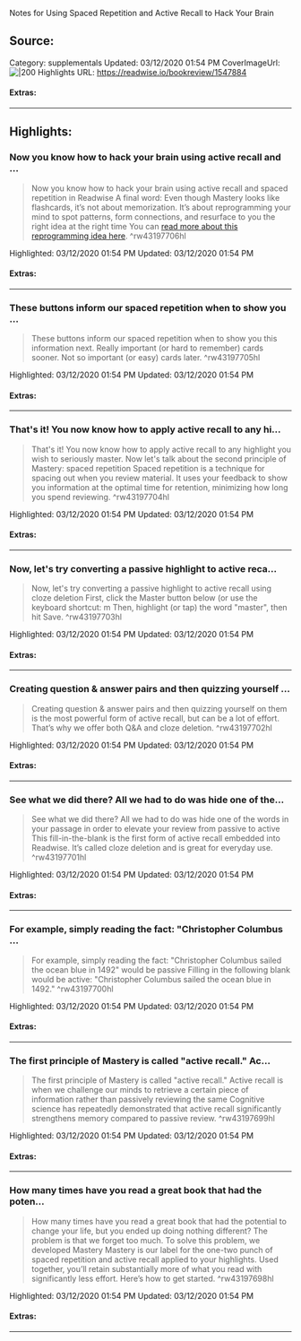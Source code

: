 Notes for Using Spaced Repetition and Active Recall to Hack Your Brain

## Source:
Category: supplementals
Updated: 03/12/2020 01:54 PM
CoverImageUrl: 
![|200](/rw-tips-cover.png)
Highlights URL: https://readwise.io/bookreview/1547884


#### Extras:




 
-----
 ## Highlights:

### Now you know how to hack your brain using active recall and ...
>Now you know how to hack your brain using active recall and spaced repetition in Readwise
>A final word: Even though Mastery looks like flashcards, it’s not about memorization. It’s about reprogramming your mind to spot patterns, form connections, and resurface to you the right idea at the right time
>You can [read more about this reprogramming idea here](https://blog.readwise.io/hack-your-brain-with-spaced-repetition-and-active-recall/). ^rw43197706hl


Highlighted: 03/12/2020 01:54 PM
Updated: 03/12/2020 01:54 PM


#### Extras:





------

### These buttons inform our spaced repetition when to show you ...
>These buttons inform our spaced repetition when to show you this information next. Really important (or hard to remember) cards sooner. Not so important (or easy) cards later. ^rw43197705hl


Highlighted: 03/12/2020 01:54 PM
Updated: 03/12/2020 01:54 PM


#### Extras:





------

### That's it! You now know how to apply active recall to any hi...
>That's it! You now know how to apply active recall to any highlight you wish to seriously master. Now let's talk about the second principle of Mastery: spaced repetition
>Spaced repetition is a technique for spacing out when you review material. It uses your feedback to show you information at the optimal time for retention, minimizing how long you spend reviewing. ^rw43197704hl


Highlighted: 03/12/2020 01:54 PM
Updated: 03/12/2020 01:54 PM


#### Extras:





------

### Now, let's try converting a passive highlight to active reca...
>Now, let's try converting a passive highlight to active recall using cloze deletion
>First, click the Master button below (or use the keyboard shortcut: m
>Then, highlight (or tap) the word "master", then hit Save. ^rw43197703hl


Highlighted: 03/12/2020 01:54 PM
Updated: 03/12/2020 01:54 PM


#### Extras:





------

### Creating question & answer pairs and then quizzing yourself ...
>Creating question & answer pairs and then quizzing yourself on them is the most powerful form of active recall, but can be a lot of effort. That’s why we offer both Q&A and cloze deletion. ^rw43197702hl


Highlighted: 03/12/2020 01:54 PM
Updated: 03/12/2020 01:54 PM


#### Extras:





------

### See what we did there?  All we had to do was hide one of the...
>See what we did there?  All we had to do was hide one of the words in your passage in order to elevate your review from passive to active
>This fill-in-the-blank is the first form of active recall embedded into Readwise. It’s called cloze deletion and is great for everyday use. ^rw43197701hl


Highlighted: 03/12/2020 01:54 PM
Updated: 03/12/2020 01:54 PM


#### Extras:





------

### For example, simply reading the fact: "Christopher Columbus ...
>For example, simply reading the fact: "Christopher Columbus sailed the ocean blue in 1492" would be passive
>Filling in the following blank would be active: "Christopher Columbus sailed the ocean blue in 1492." ^rw43197700hl


Highlighted: 03/12/2020 01:54 PM
Updated: 03/12/2020 01:54 PM


#### Extras:





------

### The first principle of Mastery is called "active recall." Ac...
>The first principle of Mastery is called "active recall." Active recall is when we challenge our minds to retrieve a certain piece of information rather than passively reviewing the same
>Cognitive science has repeatedly demonstrated that active recall significantly strengthens memory compared to passive review.  ^rw43197699hl


Highlighted: 03/12/2020 01:54 PM
Updated: 03/12/2020 01:54 PM


#### Extras:





------

### How many times have you read a great book that had the poten...
>How many times have you read a great book that had the potential to change your life, but you ended up doing nothing different? The problem is that we forget too much. To solve this problem, we developed Mastery
>Mastery is our label for the one-two punch of spaced repetition and active recall applied to your highlights. Used together, you’ll retain substantially more of what you read with significantly less effort. Here’s how to get started. ^rw43197698hl


Highlighted: 03/12/2020 01:54 PM
Updated: 03/12/2020 01:54 PM


#### Extras:





------

